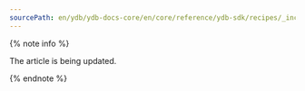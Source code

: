 ```yaml
---
sourcePath: en/ydb/ydb-docs-core/en/core/reference/ydb-sdk/recipes/_includes/addition.md
---
```

{% note info %}

The article is being updated.

{% endnote %}

